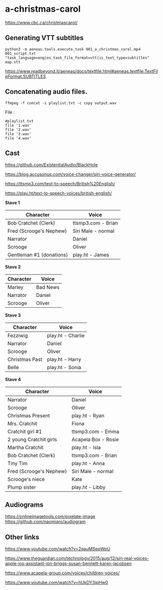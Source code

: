 # a-christmas-carol

https://www.cbc.ca/christmascarol/

## Generating VTT subtitles
```
python3 -m aeneas.tools.execute_task 001_a_christmas_carol.mp4 001_script.txt "task_language=eng|os_task_file_format=vtt|is_text_type=subtitles" map.vtt
```

https://www.readbeyond.it/aeneas/docs/textfile.html#aeneas.textfile.TextFileFormat.SUBTITLES

## Concatenating audio files.
```
ffmpeg -f concat -i playlist.txt -c copy output.wav
```

File :

```
#playlist.txt
file '1.wav'
file '2.wav'
file '3.wav'
file '4.wav'
```

## Cast

https://github.com/ExistentialAudio/BlackHole

https://blog.accusonus.com/voice-changer/siri-voice-generator/

https://ttsmp3.com/text-to-speech/British%20English/

https://play.ht/text-to-speech-voices/british-english/

**Stave 1**

| Character | Voice |
| --- | --- |
| Bob Cratchet (Clerk) | ttsmp3.com - Brian |
| Fred (Scrooge's Nephew) | Siri Male - normal  |
| Narrator | Daniel |
| Scrooge | Oliver |
| Gentleman #1 (donations) | play.ht - James |


**Stave 2**

| Character | Voice |
| --- | --- |
| Marley | Bad News  |
| Narrator | Daniel |
| Scrooge | Oliver |

**Stave 3**

| Character | Voice |
| --- | --- |
| Fezziwig | play.ht - Charlie |
| Narrator | Daniel |
| Scrooge | Oliver |
| Christmas Past | play.ht - Harry |
| Belle | play.ht - Sonia |

**Stave 4**

| Character | Voice |
| --- | --- |
| Narrator | Daniel |
| Scrooge | Oliver |
| Christmas Present | play.ht - Ryan |
| Mrs. Cratchit | Fiona |
| Cratchit girl #1 | ttsmp3.com - Emma |
| 2 young Cratchit girls | Acapela Box - Rosie |
| Martha Cratchit | play.ht - Isla |
| Bob Cratchet (Clerk) | ttsmp3.com - Brian |
| Tiny Tim | play.ht - Anna |
| Fred (Scrooge's Nephew) | Siri Male - normal  |
| Scrooge's niece | Kate |
| Plump sister | play.ht - Libby |

## Audiograms

https://onlineimagetools.com/pixelate-image
https://github.com/naomiaro/audiogram

## Other links

https://www.youtube.com/watch?v=2qauMSeqWpU

https://www.theguardian.com/technology/2015/aug/12/siri-real-voices-apple-ios-assistant-jon-briggs-susan-bennett-karen-jacobsen

https://www.acapela-group.com/voices/children-voices/

https://www.youtube.com/watch?v=hUkDY3ipHw0


